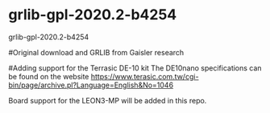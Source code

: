 # grlib-gpl-2020.2-b4254
 grlib-gpl-2020.2-b4254

#Original download and GRLIB from Gaisler research

#Adding support for the Terrasic DE-10 kit
The DE10nano specifications can be found on the website
https://www.terasic.com.tw/cgi-bin/page/archive.pl?Language=English&No=1046

Board support for the LEON3-MP will be added in this repo.
